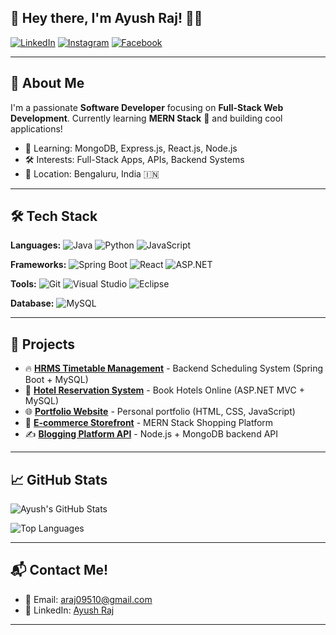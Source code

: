 

## 👋 Hey there, I'm Ayush Raj! 👨‍💻

[![LinkedIn](https://img.shields.io/badge/LinkedIn-ayush--raj--633526186-blue?style=flat-square&logo=linkedin)](https://www.linkedin.com/in/ayush-raj-633526186)
[![Instagram](https://img.shields.io/badge/Instagram-ayushh__74-ff69b4?style=flat-square&logo=instagram)](https://www.instagram.com/ayushh_74)
[![Facebook](https://img.shields.io/badge/Facebook-ayushh74-1877F2?style=flat-square&logo=facebook)](https://www.facebook.com/ayushh74)

---

## 🧠 About Me

I'm a passionate **Software Developer** focusing on **Full-Stack Web Development**.
Currently learning **MERN Stack** 🚀 and building cool applications!

- 🌱 Learning: MongoDB, Express.js, React.js, Node.js
- 🛠️ Interests: Full-Stack Apps, APIs, Backend Systems
- 📍 Location: Bengaluru, India 🇮🇳

---

## 🛠️ Tech Stack

**Languages:**
![Java](https://img.shields.io/badge/Java-ED8B00?style=flat&logo=java&logoColor=white)
![Python](https://img.shields.io/badge/Python-3776AB?style=flat&logo=python&logoColor=white)
![JavaScript](https://img.shields.io/badge/JavaScript-F7DF1E?style=flat&logo=javascript&logoColor=black)

**Frameworks:**
![Spring Boot](https://img.shields.io/badge/Spring_Boot-6DB33F?style=flat&logo=spring-boot&logoColor=white)
![React](https://img.shields.io/badge/React-61DAFB?style=flat&logo=react&logoColor=black)
![ASP.NET](https://img.shields.io/badge/ASP.NET-512BD4?style=flat&logo=.net&logoColor=white)

**Tools:**
![Git](https://img.shields.io/badge/Git-F05032?style=flat&logo=git&logoColor=white)
![Visual Studio](https://img.shields.io/badge/Visual_Studio-5C2D91?style=flat&logo=visual-studio&logoColor=white)
![Eclipse](https://img.shields.io/badge/Eclipse-2C2255?style=flat&logo=eclipse&logoColor=white)

**Database:**
![MySQL](https://img.shields.io/badge/MySQL-005C84?style=flat&logo=mysql&logoColor=white)

---

## 🚀 Projects

- 🔥 [**HRMS Timetable Management**](https://github.com/ayushhCreator/HRMS-Timetable) - Backend Scheduling System (Spring Boot + MySQL)
- 🏨 [**Hotel Reservation System**](https://github.com/ayushhCreator/Hotel-Reservation-System) - Book Hotels Online (ASP.NET MVC + MySQL)
- 🌐 [**Portfolio Website**](https://github.com/ayushhCreator/Personal-Portfolio) - Personal portfolio (HTML, CSS, JavaScript)
- 🛒 [**E-commerce Storefront**](https://github.com/ayushhCreator/E-commerce-Website) - MERN Stack Shopping Platform
- ✍️ [**Blogging Platform API**](https://github.com/ayushhCreator/Blog-API) - Node.js + MongoDB backend API

---

## 📈 GitHub Stats

![Ayush's GitHub Stats](https://github-readme-stats.vercel.app/api?username=ayushhCreator&show_icons=true&theme=tokyonight)

![Top Languages](https://github-readme-stats.vercel.app/api/top-langs/?username=ayushhCreator&layout=compact&theme=tokyonight)

---

## 📬 Contact Me!

- 📧 Email: [araj09510@gmail.com](mailto:araj09510@gmail.com)
- 💼 LinkedIn: [Ayush Raj](https://www.linkedin.com/in/ayush-raj-633526186)

---
